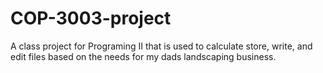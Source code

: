 # COP-3003-project
A class project for Programing II that is used to calculate store, write, and edit files based on the needs for my dads landscaping business.
